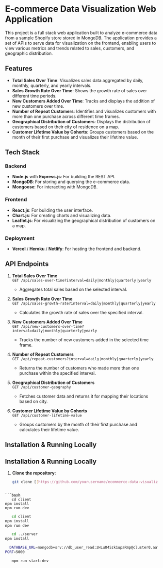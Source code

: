 # E-commerce Data Visualization Web Application

This project is a full stack web application built to analyze e-commerce data from a sample Shopify store stored in MongoDB. The application provides a set of APIs to serve data for visualization on the frontend, enabling users to view various metrics and trends related to sales, customers, and geographic distribution.

## Features

- **Total Sales Over Time**: Visualizes sales data aggregated by daily, monthly, quarterly, and yearly intervals.
- **Sales Growth Rate Over Time**: Shows the growth rate of sales over different time periods.
- **New Customers Added Over Time**: Tracks and displays the addition of new customers over time.
- **Number of Repeat Customers**: Identifies and visualizes customers with more than one purchase across different time frames.
- **Geographical Distribution of Customers**: Displays the distribution of customers based on their city of residence on a map.
- **Customer Lifetime Value by Cohorts**: Groups customers based on the month of their first purchase and visualizes their lifetime value.

## Tech Stack

### Backend
- **Node.js** with **Express.js**: For building the REST API.
- **MongoDB**: For storing and querying the e-commerce data.
- **Mongoose**: For interacting with MongoDB.

### Frontend
- **React.js**: For building the user interface.
- **Chart.js**: For creating charts and visualizing data.
- **Leaflet.js**: For visualizing the geographical distribution of customers on a map.

### Deployment
- **Vercel** / **Heroku** / **Netlify**: For hosting the frontend and backend.

## API Endpoints

1. **Total Sales Over Time**  
   `GET /api/sales-over-time?interval=daily|monthly|quarterly|yearly`
   - Aggregates total sales based on the selected interval.

2. **Sales Growth Rate Over Time**  
   `GET /api/sales-growth-rate?interval=daily|monthly|quarterly|yearly`
   - Calculates the growth rate of sales over the specified interval.

3. **New Customers Added Over Time**  
   `GET /api/new-customers-over-time?interval=daily|monthly|quarterly|yearly`
   - Tracks the number of new customers added in the selected time frame.

4. **Number of Repeat Customers**  
   `GET /api/repeat-customers?interval=daily|monthly|quarterly|yearly`
   - Returns the number of customers who made more than one purchase within the specified interval.

5. **Geographical Distribution of Customers**  
   `GET /api/customer-geography`
   - Fetches customer data and returns it for mapping their locations based on city.

6. **Customer Lifetime Value by Cohorts**  
   `GET /api/customer-lifetime-value`
   - Groups customers by the month of their first purchase and calculates their lifetime value.

## Installation & Running Locally

## Installation & Running Locally

1. **Clone the repository:**
   ```bash
   git clone [[https://github.com/yourusername/ecommerce-data-visualization.git](https://github.com/developerMasum/RapidQuest-Task)](https://github.com/developerMasum/RapidQuest-Task)
  
```
```bash
   cd client
npm install
npm run dev
```
```bash
   cd client
npm install
npm run dev
```
```bash
   cd ../server
npm install

```
```bash
  DATABASE_URL=mongodb+srv://db_user_read:zHLuO45zk1upaRmp@cluster0.aaflc.mongodb.net/RQ_Analytics?retryWrites=true&w=majority&appName=Cluster0
PORT=5000

```
```bash
   npm run start:dev

```



